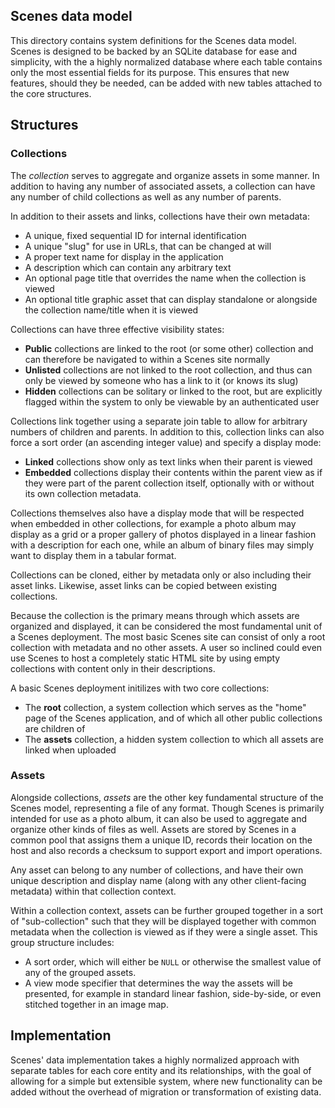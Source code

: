 Scenes data model
-----------------

This directory contains system definitions for the Scenes data model. Scenes
is designed to be backed by an SQLite database for ease and simplicity, with
the a highly normalized database where each table contains only the most
essential fields for its purpose. This ensures that new features, should
they be needed, can be added with new tables attached to the core structures.

## Structures

### Collections

The _collection_ serves to aggregate and organize assets in some manner. 
In addition to having any number of associated assets, a collection can have 
any number of child collections as well as any number of parents.

In addition to their assets and links, collections have their own metadata:
- A unique, fixed sequential ID for internal identification
- A unique "slug" for use in URLs, that can be changed at will
- A proper text name for display in the application
- A description which can contain any arbitrary text
- An optional page title that overrides the name when the collection is viewed
- An optional title graphic asset that can display standalone or alongside the
  collection name/title when it is viewed 

Collections can have three effective visibility states:
- **Public** collections are linked to the root (or some other) collection
  and can therefore be navigated to within a Scenes site normally
- **Unlisted** collections are not linked to the root collection, and thus can
  only be viewed by someone who has a link to it (or knows its slug)
- **Hidden** collections can be solitary or linked to the root, but are
  explicitly flagged within the system to only be viewable by an authenticated
  user

Collections link together using a separate join table to allow for arbitrary
numbers of children and parents. In addition to this, collection links can also
force a sort order (an ascending integer value) and specify a display mode:
- **Linked** collections show only as text links when their parent is viewed
- **Embedded** collections display their contents within the parent view as if
  they were part of the parent collection itself, optionally with or without
  its own collection metadata.

Collections themselves also have a display mode that will be respected when
embedded in other collections, for example a photo album may display as a grid
or a proper gallery of photos displayed in a linear fashion with a description
for each one, while an album of binary files may simply want to display them in
a tabular format.

Collections can be cloned, either by metadata only or also including their
asset links. Likewise, asset links can be copied between existing collections.

Because the collection is the primary means through which assets are organized
and displayed, it can be considered the most fundamental unit of a Scenes
deployment. The most basic Scenes site can consist of only a root collection
with metadata and no other assets. A user so inclined could even use Scenes to
host a completely static HTML site by using empty collections with content only
in their descriptions.

A basic Scenes deployment initilizes with two core collections:
- The **root** collection, a system collection which serves as the "home" page 
  of the Scenes application, and of which all other public collections are 
  children of
- The **assets** collection, a hidden system collection to which all assets are 
  linked when uploaded

### Assets

Alongside collections, _assets_ are the other key fundamental structure of the
Scenes model, representing a file of any format. Though Scenes is primarily
intended for use as a photo album, it can also be used to aggregate and
organize other kinds of files as well. Assets are stored by Scenes in a common 
pool that assigns them a unique ID, records their location on the host and also
records a checksum to support export and import operations.

Any asset can belong to any number of collections, and have their own unique
description and display name (along with any other client-facing metadata) 
within that collection context.

Within a collection context, assets can be further grouped together in a sort
of "sub-collection" such that they will be displayed together with common
metadata when the collection is viewed as if they were a single asset. This
group structure includes:
- A sort order, which will either be `NULL` or otherwise the smallest value of
  any of the grouped assets.
- A view mode specifier that determines the way the assets will be presented,
  for example in standard linear fashion, side-by-side, or even stitched 
  together in an image map.

## Implementation

Scenes' data implementation takes a highly normalized approach with separate 
tables for each core entity and its relationships, with the goal of allowing 
for a simple but extensible system, where new functionality can be added
without the overhead of migration or transformation of existing data. 
